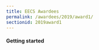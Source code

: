 ```yaml
---
title: EECS Awardees
permalink: /awardees/2019/award1/
sectionid: 2019award1
---
```


#### Getting started
